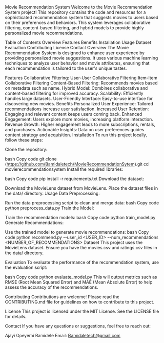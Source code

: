 Movie Recommendation System
Welcome to the Movie Recommendation System project! This repository contains the code and resources for a sophisticated recommendation system that suggests movies to users based on their preferences and behaviors. This system leverages collaborative filtering, content-based filtering, and hybrid models to provide highly personalized movie recommendations.

Table of Contents
Overview
Features
Benefits
Installation
Usage
Dataset
Evaluation
Contributing
License
Contact
Overview
The Movie Recommendation System is designed to enhance user experience by providing personalized movie suggestions. It uses various machine learning techniques to analyze user behavior and movie attributes, ensuring that each recommendation is tailored to the user's unique tastes.

Features
Collaborative Filtering:
User-User Collaborative Filtering
Item-Item Collaborative Filtering
Content-Based Filtering: Recommends movies based on metadata such as name.
Hybrid Model: Combines collaborative and content-based filtering for improved accuracy.
Scalability: Efficiently handles large datasets.
User-Friendly Interface: Easy-to-use interface for discovering new movies.
Benefits
Personalized User Experience: Tailored recommendations increase user satisfaction.
Increased User Retention: Engaging and relevant content keeps users coming back.
Enhanced Engagement: Users explore more movies, increasing platform interaction.
Revenue Growth: Higher engagement leads to more subscriptions, rentals, and purchases.
Actionable Insights: Data on user preferences guides content strategy and acquisition.
Installation
To run this project locally, follow these steps:

Clone the repository:

bash
Copy code
git clone (https://github.com/Bamidaletech/MovieRecommendationSytem).git
cd movierecommendationsystem
Install the required libraries:

bash
Copy code
pip install -r requirements.txt
Download the dataset:

Download the MovieLens dataset from MovieLens.
Place the dataset files in the data/ directory.
Usage
Data Preprocessing:

Run the data preprocessing script to clean and merge data:
bash
Copy code
python preprocess_data.py
Train the Model:

Train the recommendation models:
bash
Copy code
python train_model.py
Generate Recommendations:

Use the trained model to generate movie recommendations:
bash
Copy code
python recommend.py --user_id <USER_ID> --num_recommendations <NUMBER_OF_RECOMMENDATIONS>
Dataset
This project uses the MovieLens dataset. Ensure you have the movies.csv and ratings.csv files in the data/ directory.

Evaluation
To evaluate the performance of the recommendation system, use the evaluation script:

bash
Copy code
python evaluate_model.py
This will output metrics such as RMSE (Root Mean Squared Error) and MAE (Mean Absolute Error) to help assess the accuracy of the recommendations.

Contributing
Contributions are welcome! Please read the CONTRIBUTING.md file for guidelines on how to contribute to this project.

License
This project is licensed under the MIT License. See the LICENSE file for details.

Contact
If you have any questions or suggestions, feel free to reach out:

Ajayi Opeyemi Bamidele
Email: Bamidaletech@gmail.com
